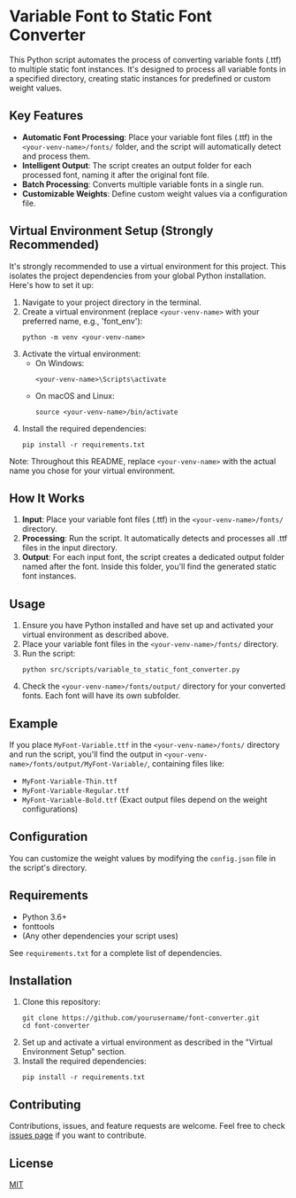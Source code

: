 # Variable Font to Static Font Converter

This Python script automates the process of converting variable fonts (.ttf) to multiple static font instances. It's designed to process all variable fonts in a specified directory, creating static instances for predefined or custom weight values.

## Key Features

- **Automatic Font Processing**: Place your variable font files (.ttf) in the `<your-venv-name>/fonts/` folder, and the script will automatically detect and process them.
- **Intelligent Output**: The script creates an output folder for each processed font, naming it after the original font file.
- **Batch Processing**: Converts multiple variable fonts in a single run.
- **Customizable Weights**: Define custom weight values via a configuration file.

## Virtual Environment Setup (Strongly Recommended)

It's strongly recommended to use a virtual environment for this project. This isolates the project dependencies from your global Python installation. Here's how to set it up:

1. Navigate to your project directory in the terminal.
2. Create a virtual environment (replace `<your-venv-name>` with your preferred name, e.g., 'font_env'):
   ```
   python -m venv <your-venv-name>
   ```
3. Activate the virtual environment:
   - On Windows:
     ```
     <your-venv-name>\Scripts\activate
     ```
   - On macOS and Linux:
     ```
     source <your-venv-name>/bin/activate
     ```
4. Install the required dependencies:
   ```
   pip install -r requirements.txt
   ```

Note: Throughout this README, replace `<your-venv-name>` with the actual name you chose for your virtual environment.

## How It Works

1. **Input**: Place your variable font files (.ttf) in the `<your-venv-name>/fonts/` directory.
2. **Processing**: Run the script. It automatically detects and processes all .ttf files in the input directory.
3. **Output**: For each input font, the script creates a dedicated output folder named after the font. Inside this folder, you'll find the generated static font instances.

## Usage

1. Ensure you have Python installed and have set up and activated your virtual environment as described above.
2. Place your variable font files in the `<your-venv-name>/fonts/` directory.
3. Run the script:
   ```
   python src/scripts/variable_to_static_font_converter.py
   ```
4. Check the `<your-venv-name>/fonts/output/` directory for your converted fonts. Each font will have its own subfolder.

## Example

If you place `MyFont-Variable.ttf` in the `<your-venv-name>/fonts/` directory and run the script, you'll find the output in `<your-venv-name>/fonts/output/MyFont-Variable/`, containing files like:
- `MyFont-Variable-Thin.ttf`
- `MyFont-Variable-Regular.ttf`
- `MyFont-Variable-Bold.ttf`
(Exact output files depend on the weight configurations)

## Configuration

You can customize the weight values by modifying the `config.json` file in the script's directory.

## Requirements

- Python 3.6+
- fonttools
- (Any other dependencies your script uses)

See `requirements.txt` for a complete list of dependencies.

## Installation

1. Clone this repository:
   ```
   git clone https://github.com/yourusername/font-converter.git
   cd font-converter
   ```
2. Set up and activate a virtual environment as described in the "Virtual Environment Setup" section.
3. Install the required dependencies:
   ```
   pip install -r requirements.txt
   ```

## Contributing

Contributions, issues, and feature requests are welcome. Feel free to check [issues page](https://github.com/yourusername/font-converter/issues) if you want to contribute.

## License

[MIT](https://choosealicense.com/licenses/mit/)